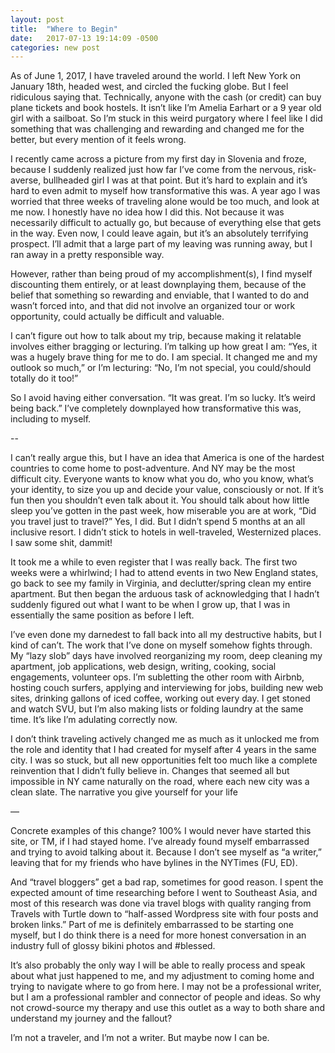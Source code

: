 ```yaml
---
layout: post
title:  "Where to Begin"
date:   2017-07-13 19:14:09 -0500
categories: new post
---
```


As of June 1, 2017, I have traveled around the world. I left New York on January 18th, headed west, and circled the fucking globe. But I feel ridiculous saying that. Technically, anyone with the cash (or credit) can buy plane tickets and book hostels. It isn’t like I’m Amelia Earhart or a 9 year old girl with a sailboat. So I’m stuck in this weird purgatory where I feel like I did something that was challenging and rewarding and changed me for the better, but every mention of it feels wrong.

I recently came across a picture from my first day in Slovenia and froze, because I suddenly realized just how far I’ve come from the nervous, risk-averse, bullheaded girl I was at that point. But it’s hard to explain and it’s hard to even admit to myself how transformative this was. A year ago I was worried that three weeks of traveling alone would be too much, and look at me now. I honestly have no idea how I did this. Not because it was necessarily difficult to actually go, but because of everything else that gets in the way. Even now, I could leave again, but it’s an absolutely terrifying prospect. I’ll admit that a large part of my leaving was running away, but I ran away in a pretty responsible way.

However, rather than being proud of my accomplishment(s), I find myself discounting them entirely, or at least downplaying them, because of the belief that something so rewarding and enviable, that I wanted to do and wasn’t forced into, and that did not involve an organized tour or work opportunity, could actually be difficult and valuable.

I can’t figure out how to talk about my trip, because making it relatable involves either bragging or lecturing. I’m talking up how great I am: “Yes, it was a hugely brave thing for me to do. I am special. It changed me and my outlook so much,” or I’m lecturing: “No, I’m not special, you could/should totally do it too!”

So I avoid having either conversation. “It was great. I’m so lucky. It’s weird being back.” I’ve completely downplayed how transformative this was, including to myself.

--

I can’t really argue this, but I have an idea that America is one of the hardest countries to come home to post-adventure. And NY may be the most difficult city.  Everyone wants to know what you do, who you know, what’s your identity, to size you up and decide your value, consciously or not. If it’s fun then you shouldn’t even talk about it. You should talk about how little sleep you’ve gotten in the past week, how miserable you are at work, “Did you travel just to travel?” Yes, I did. But I didn’t spend 5 months at an all inclusive resort. I didn’t stick to hotels in well-traveled, Westernized places. I saw some shit, dammit!

It took me a while to even register that I was really back. The first two weeks were a whirlwind; I had to attend events in two New England states, go back to see my family in Virginia, and declutter/spring clean my entire apartment. But then began the arduous task of acknowledging that I hadn’t suddenly figured out what I want to be when I grow up, that I was in essentially the same position as before I left.

I’ve even done my darnedest to fall back into all my destructive habits, but I kind of can’t. The work that I’ve done on myself somehow fights through. My “lazy slob” days have involved reorganizing my room, deep cleaning my apartment, job applications, web design, writing, cooking, social engagements, volunteer ops. I’m subletting the other room with Airbnb, hosting couch surfers, applying and interviewing for jobs, building new web sites, drinking gallons of iced coffee, working out every day. I get stoned and watch SVU, but I’m also making lists or folding laundry at the same time. It’s like I’m adulating correctly now.

I don’t think traveling actively changed me as much as it unlocked me from the role and identity that I had created for myself after 4 years in the same city. I was so stuck, but all new opportunities felt too much like a complete reinvention that I didn’t fully believe in. Changes that seemed all but impossible in NY came naturally on the road, where each new city was a clean slate. The narrative you give yourself for your life

—

Concrete examples of this change? 100% I would never have started this site, or TM, if I had stayed home. I’ve already found myself embarrassed and trying to avoid talking about it. Because I don’t see myself as “a writer,” leaving that for my friends who have bylines in the NYTimes (FU, ED).

And “travel bloggers” get a bad rap, sometimes for good reason. I spent the expected amount of time researching before I went to Southeast Asia, and most of this research was done via travel blogs with quality ranging from Travels with Turtle down to “half-assed Wordpress site with four posts and broken links.” Part of me is definitely embarrassed to be starting one myself, but I do think there is a need for more honest conversation in an industry full of glossy bikini photos and #blessed.

It’s also probably the only way I will be able to really process and speak about what just happened to me, and my adjustment to coming home and trying to navigate where to go from here. I may not be a professional writer, but I am a professional rambler and connector of people and ideas. So why not crowd-source my therapy and use this outlet as a way to both share and understand my journey and the fallout?

I’m not a traveler, and I’m not a writer. But maybe now I can be.
